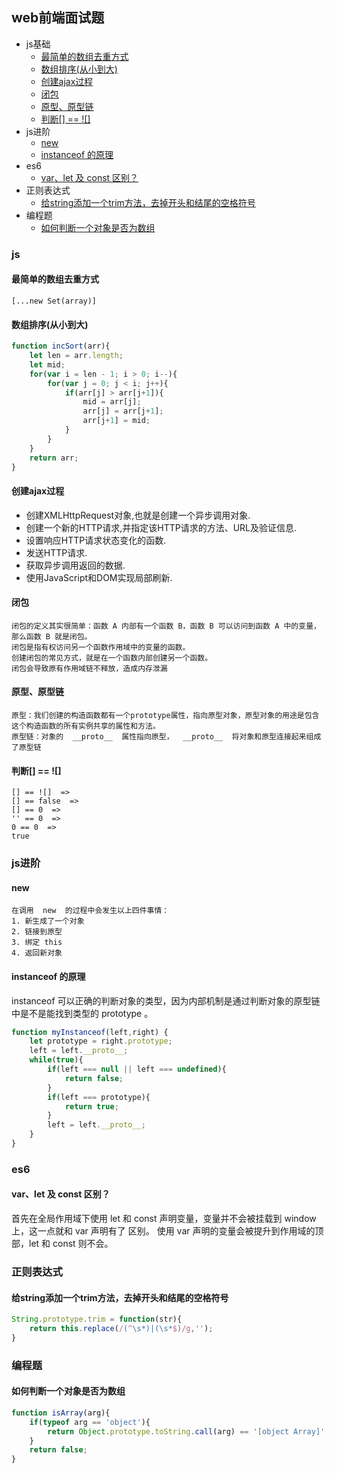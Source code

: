 ## web前端面试题
+ js基础
    + [最简单的数组去重方式](https://github.com/carry1111/mianshi#%E6%9C%80%E7%AE%80%E5%8D%95%E7%9A%84%E6%95%B0%E7%BB%84%E5%8E%BB%E9%87%8D%E6%96%B9%E5%BC%8F) 
    + [数组排序(从小到大)](https://github.com/carry1111/mianshi#%E6%95%B0%E7%BB%84%E6%8E%92%E5%BA%8F%E4%BB%8E%E5%B0%8F%E5%88%B0%E5%A4%A7)
    + [创建ajax过程](https://github.com/carry1111/mianshi#%E5%88%9B%E5%BB%BAajax%E8%BF%87%E7%A8%8B)
    + [闭包](https://github.com/carry1111/mianshi#%E9%97%AD%E5%8C%85)
    + [原型、原型链](https://github.com/carry1111/mianshi#%E5%8E%9F%E5%9E%8B%E5%8E%9F%E5%9E%8B%E9%93%BE)
    + [判断[] == ![]](https://github.com/carry1111/mianshi#%E5%88%A4%E6%96%AD--)
+ js进阶
    + [new](https://github.com/carry1111/mianshi#new)
    + [instanceof 的原理](https://github.com/carry1111/mianshi#instanceof-%E7%9A%84%E5%8E%9F%E7%90%86)
+ es6
    + [var、let 及 const 区别？](https://github.com/carry1111/mianshi#varlet-%E5%8F%8A-const-%E5%8C%BA%E5%88%AB)
+ 正则表达式
    + [给string添加一个trim方法，去掉开头和结尾的空格符号](https://github.com/carry1111/mianshi#%E7%BB%99string%E6%B7%BB%E5%8A%A0%E4%B8%80%E4%B8%AAtrim%E6%96%B9%E6%B3%95%E5%8E%BB%E6%8E%89%E5%BC%80%E5%A4%B4%E5%92%8C%E7%BB%93%E5%B0%BE%E7%9A%84%E7%A9%BA%E6%A0%BC%E7%AC%A6%E5%8F%B7)
+ 编程题
    + [如何判断一个对象是否为数组](https://github.com/carry1111/mianshi#%E5%A6%82%E4%BD%95%E5%88%A4%E6%96%AD%E4%B8%80%E4%B8%AA%E5%AF%B9%E8%B1%A1%E6%98%AF%E5%90%A6%E4%B8%BA%E6%95%B0%E7%BB%84)

### js

#### 最简单的数组去重方式
    [...new Set(array)]
#### 数组排序(从小到大)
```javascript
function incSort(arr){
    let len = arr.length;
    let mid;
    for(var i = len - 1; i > 0; i--){
        for(var j = 0; j < i; j++){
            if(arr[j] > arr[j+1]){
                mid = arr[j];
                arr[j] = arr[j+1];
                arr[j+1] = mid;
            }
        }
    }
    return arr;
}
```
#### 创建ajax过程
- 创建XMLHttpRequest对象,也就是创建一个异步调用对象.
- 创建一个新的HTTP请求,并指定该HTTP请求的方法、URL及验证信息.
- 设置响应HTTP请求状态变化的函数.
- 发送HTTP请求.
- 获取异步调用返回的数据.
- 使用JavaScript和DOM实现局部刷新.
#### 闭包
    闭包的定义其实很简单：函数 A 内部有一个函数 B，函数 B 可以访问到函数 A 中的变量，那么函数 B 就是闭包。
    闭包是指有权访问另一个函数作用域中的变量的函数。
    创建闭包的常见方式，就是在一个函数内部创建另一个函数。
    闭包会导致原有作用域链不释放，造成内存泄漏
#### 原型、原型链
    原型：我们创建的构造函数都有一个prototype属性，指向原型对象，原型对象的用途是包含这个构造函数的所有实例共享的属性和方法。
    原型链：对象的  __proto__  属性指向原型，  __proto__  将对象和原型连接起来组成了原型链
####  判断[] == ![] 
    [] == ![]  =>  
    [] == false  =>  
    [] == 0  =>  
    '' == 0  =>  
    0 == 0  =>  
    true

### js进阶

#### new
    在调用  new  的过程中会发生以上四件事情：
    1. 新生成了一个对象 
    2. 链接到原型 
    3. 绑定 this 
    4. 返回新对象
#### instanceof 的原理
instanceof  可以正确的判断对象的类型，因为内部机制是通过判断对象的原型链中是不是能找到类型的 prototype 。
```javascript
function myInstanceof(left,right) {
    let prototype = right.prototype;
    left = left.__proto__;
    while(true){
        if(left === null || left === undefined){
            return false;
        }
        if(left === prototype){
            return true;
        }
        left = left.__proto__;
    }
}
```

### es6

#### var、let 及 const 区别？
首先在全局作用域下使用  let  和  const  声明变量，变量并不会被挂载到  window  上，这一点就和  var  声明有了 区别。
使用  var  声明的变量会被提升到作用域的顶部，let 和 const 则不会。
    
### 正则表达式

#### 给string添加一个trim方法，去掉开头和结尾的空格符号
```javascript
String.prototype.trim = function(str){
    return this.replace(/(^\s*)|(\s*$)/g,'');
}
```

### 编程题

#### 如何判断一个对象是否为数组
```javascript
function isArray(arg){
    if(typeof arg == 'object'){
        return Object.prototype.toString.call(arg) == '[object Array]';
    }
    return false;
}
```

